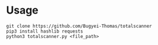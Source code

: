 # Usage
`git clone https://github.com/Bugyei-Thomas/totalscanner` <br>
`pip3 install hashlib requests`<br>
`python3 totalscanner.py <file_path>`
